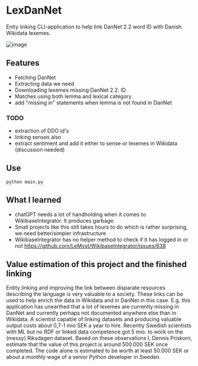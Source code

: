 # LexDanNet
Enity linking CLI-application to help link DanNet 2.2 word ID with Danish Wikidata lexemes.

![image](https://github.com/dpriskorn/LexDanNet/assets/68460690/0863e927-e00f-4825-b963-59222278b003)

## Features
* Fetching DanNet
* Extracting data we need
* Downloading lexemes missing DanNet 2.2. ID
* Matches using both lemma and lexical category
* add "missing in" statements when lemma is not found in DanNet

### TODO
* extraction of DDO id's
* linking senses also
* extract sentiment and add it either to sense or lexemes in Wikidata (discussion needed)

## Use
`python main.py`

## What I learned
* chatGPT needs a lot of handholding when it comes to WikibaseIntegrator. It produces garbage.
* Small projects like this still takes hours to do which is rather surprising, we need better/simpler infrastructure
* WikibaseIntegrator has no helper method to check if it has logged in or not https://github.com/LeMyst/WikibaseIntegrator/issues/638

## Value estimation of this project and the finished linking
Entity linking and improving the link between disparate resources describing the language is very valuable to a society.
These links can be used to help enrich the data in Wikidata and in DanNet in this case. 
E.g. this application has unearthed that a lot of lexemes are currently missing in DanNet and currently perhaps not documented anywhere else than in Wikidata.
A scientist capable of linking datasets and producing valuable output costs about 0,7-1 mio SEK a year to hire.
Recently Swedish scientists with ML but no RDF or linked data competence got 5 mio. to work on the (messy) Riksdagen dataset.
Based on these observations I, Dennis Priskorn, estimate that the value of this project is around 500.000 SEK once completed.
The code alone is estimated to be worth at least 50.000 SEK or about a monthly wage of a senior Python developer in Sweden.
